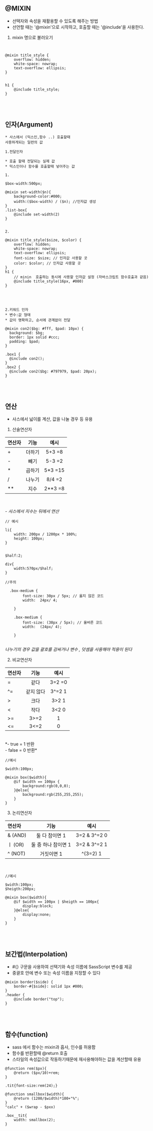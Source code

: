 
## @MIXIN

* 선택자와 속성을 재활용할 수 있도록 해주는 방법 
* 선언할 때는 '@mixin'으로 시작하고, 호출할 때는 '@include'을 사용한다.




1. mixin 명으로 불러오기

````


@mixin title_style {
    overflow: hidden;
    white-space: nowrap;
    text-overflow: ellipsis;
}


h1 {
    @include title_style;
}

````
</br>
</br>


## 인자(Argument)
    * 사스에서 (믹스인,함수 ..) 호출할때 
    사용하게되는 일련의 값

    1.전달인자

    * 호출 할때 전달되는 실제 값
    * 믹스인이나 함수를 호출할때 넣어주는 값

````
1.

$box-width:500px;

@mixin set-width($n){
	background-color:#000;
	width:($box-width) / ($n); //인자값 생성
}
.list-box{
	@include set-width(2) 
}


2.

@mixin title_style($size, $color) {
    overflow: hidden;
    white-space: nowrap;
    text-overflow: ellipsis;
    font-size: $size; // 인자값 사용할 곳
    color: $color; // 인자값 사용할 곳
}
h1 {
    // minin  호출하는 동시에 사용할 인자값 설정 (자바스크립트 함수호출과 같음)
    @include title_style(16px, #000)
}

````

</br>
</br>

    2.키워드 인자
    * 변수:값 형태
    * 값이 명확하고, 순서에 관계없이 전달

````
@mixin con2($bg: #fff, $pad: 10px) {
  background: $bg;
  border: 1px solid #ccc;
  padding: $pad;
}
 
.box1 {
  @include con2();
}
.box2 {
  @include con2($bg: #797979, $pad: 20px);
}
````

</br>
</br>



## 연산 

* 사스에서 넓이를 계산, 값을 나눌 경우 등 유용

1. 산술연산자

| 연산자 | 기능 | 예시 | 
|:--------|:--------:|:--------:|
| + | 더하기 | 5+3 =8 |
| - | 빼기 | 5-3 =2 |
| * | 곱하기 | 5*3 =15 |
| / | 나누기 | 8/4 =2 |
| ** | 지수 | 2**3 =8 | 
<br>

*- 사스에서 지수는 뒤에서 연산*

````
// 예시

li{
	width: 200px / 1200px * 100%;
	height: 100px;
}


$half:2;

div{
    width:570px/$half;
}

//주의

  .box-medium {
        font-size: 30px / 5px; // 옳지 않은 코드
        width:  24px/ 4;

    }

    .box-medium {
        font-size: (30px / 5px); // 올바른 코드
        width:  (24px/ 4);

    }


````
*나누기의 경우 값을 괄호를 감싸거나 변수 , 덧셈을 사용해야 적용이 된다*



2. 비교연산자

| 연산자 | 기능 | 예시 | 
|:--------|:--------:|:--------:|
| = | 같다 | 3=2 =0 |
| ^= | 같지 않다 | 3^=2 1 |
| > | 크다 | 3>2 1 |
| < | 작다 | 3<2 0 |
| >= | 3>=2 | 1 | 
| <= | 3<=2 | 0 | 
<br>
*- true = 1 반환 <br>- false = 0 반환*


````
//예시

$width:100px;

@mixin box($width){
    @if $width == 100px {
        background:rgb(0,0,0);
    }@else{
        background:rgb(255,255,255); 
    }
}
````


3. 논리연산자

| 연산자 | 기능 | 예시 | 
|:--------|:--------:|:--------:|
| & (AND) | 둘 다 참이면 1 | 3=2 & 3^=2  0 |
| ㅣ (OR) | 둘 중 하나 참이면 1 | 3=2 & 3^=2 1 |
| ^ (NOT) | 거짓이면 1 | 	^(3=2) 1 | 
<br>

````
//예시

$width:100px;
$heigth:200px;

@mixin box($width){
    @if $width == 100px | $heigth == 100px{
        display:block;
    }@else{
        display:none; 
    }
}
````

</br>
</br>



##  보간법(Interpolation)

* #{} 구문을 사용하여 선택기와 속성 이름에 SassScript 변수를 제공
*  중괄호 안에 변수 또는 속성 이름을 지정할 수 있다

````
@mixin border($side) {
    border-#{$side}: solid 1px #000;
}
.header {
    @include border("top");
}

````



</br>
</br>



## 함수(function)
* sass 에서 함수는 mixin과 흡사, 인수를 허용함
* 함수를 반환할때 @return 호출
* 스타일의 속성값으로 작동하기때문에 재사용해야하는 값을 계산할때 유용

````
@function rem($px){
    @return ($px/10)+rem;
}

.tit{font-size:rem(24);}

@function smallbox($width){
    @return (1200/$width)*100+"%";
}
"calc" + ($wrap - $pxx) 

.box__tit{
    width: smallbox(2);
}
````


